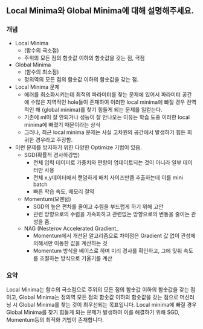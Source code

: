 ## **Local Minima와 Global Minima에 대해 설명해주세요.**

### **개념**
- Local Minima
    - (함수의 극소점)
    - 주위의 모든 점의 함숫값 이하의 함숫값을 갖는 점, 극점
- Global Minima
    - (함수의 최소점)
    - 정의역의 모든 점의 함숫값 이하의 함숫값을 갖는 점.
- Local Minima 문제
    - 에러를 최소화시키는데 최적의 파라미터를 찾는 문제에 있어서 파라미터 공간에 수많은 지역적인 hole들이 존재하여 이러한 local minima에 빠질 경우 전역적인 해 (global minima)를 찾기 힘들게 되는 문제를 일컫는다.
    - 기존에 ml이 잘 안되거나 성능이 잘 안나오는 이유는 학습 도중 이러한 local minima에 빠졌기 때문이라는 상식
    - 그러나, 최근 local minima 문제는 사실 고차원의 공간에서 발생하기 힘든 희귀한 경우라고 주장함.
- 이런 문제를 방지하기 위한 다양한 Optimize 기법이 있음.
    - SGD(확률적 경사하강법)
        - 전체 입력 데이터로 가중치와 편향이 업데이트되는 것이 아니라 일부 데이터만 사용
        - 전체 x,y데이터에서 랜덤하게 배치 사이즈만큼 추출하는데 이를 mini batch
        - 빠른 학습 속도, 메모리 절약
    - Momentum(모멘텀)
        - SGD의 높은 편차를 줄이고 수렴을 부드럽게 하기 위해 고안
        - 관련 방향으로의 수렴을 가속화하고 관련없는 방향으로의 변동을 줄이는 관성을 줌.
    - NAG (Nesterov Accelerated Gradient_
        - Momentum에서 개선된 알고리즘으로 차이점은 Gradient 값 없이 관성에 의해서만 이동한 값을 계산하는 것
        - Momentum 방식을 베이스로 하며 미리 경사를 확인하고, 그에 맞춰 속도를 조절하는 방식으로 기울기를 계산

### **요약**
Local Minima는 함수의 극소점으로 주위의 모든 점의 함숫값 이하의 함숫값을 갖는 점이고, Global Minima는 정의역 모든 점의 함숫값 이하의 함숫값을 갖는 점으로 머신러닝 시 Global Minima를 찾는 것이 최우선되는 목표입니다. Local minima에 빠질 경우 Global Minima를 찾기 힘들게 되는 문제가 발생하여 이를 해결하기 위해 SGD, Momentum등의 최적화 기법이 존재합니다. 